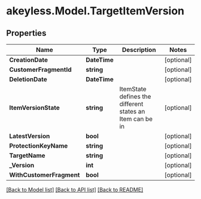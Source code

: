# akeyless.Model.TargetItemVersion

## Properties

Name | Type | Description | Notes
------------ | ------------- | ------------- | -------------
**CreationDate** | **DateTime** |  | [optional] 
**CustomerFragmentId** | **string** |  | [optional] 
**DeletionDate** | **DateTime** |  | [optional] 
**ItemVersionState** | **string** | ItemState defines the different states an Item can be in | [optional] 
**LatestVersion** | **bool** |  | [optional] 
**ProtectionKeyName** | **string** |  | [optional] 
**TargetName** | **string** |  | [optional] 
**_Version** | **int** |  | [optional] 
**WithCustomerFragment** | **bool** |  | [optional] 

[[Back to Model list]](../README.md#documentation-for-models) [[Back to API list]](../README.md#documentation-for-api-endpoints) [[Back to README]](../README.md)

